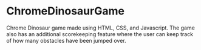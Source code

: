 # ChromeDinosaurGame
Chrome Dinosaur game made using HTML, CSS, and Javascript. The game also has an additional scorekeeping feature where the user can keep track of how many obstacles have been jumped over.
